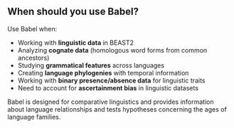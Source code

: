 ## When should you use Babel?

Use Babel when:
- Working with **linguistic data** in BEAST2
- Analyzing **cognate data** (homologous word forms from common ancestors)
- Studying **grammatical features** across languages
- Creating **language phylogenies** with temporal information
- Working with **binary presence/absence data** for linguistic traits
- Need to account for **ascertainment bias** in linguistic datasets

Babel is designed for comparative linguistics and provides information about language relationships and tests hypotheses concerning the ages of language families.
